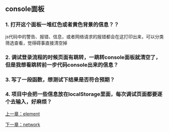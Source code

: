 ## console面板
### 1. 打开这个面板一堆红色或者黄色背景的信息？？
js代码中的警告、报错、信息，或者网络请求的报错都会在这打印出来，可以分类筛选查看，觉得碍事直接清空掉

### 2. 调试登录流程的时候页面有跳转，一跳转console面板就清空了，但是我想看跳转前一步代码console出来的信息？

### 3. 写了一段函数，想测试下结果是否符合预期？

### 4. 项目中会把一些信息放在localStorage里面，每次调试页面都要逐个去输入，好麻烦？



[上一章：element](https://github.com/jiulanrensan/blog/blob/master/chrome_developer_dev-tool/element.md)

[下一章：network](https://github.com/jiulanrensan/blog/blob/master/chrome_developer_dev-tool/network.md)